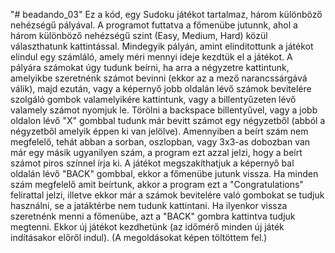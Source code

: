 "# beadando_03" 
Ez a kód, egy Sudoku játékot tartalmaz, három különböző nehézségű pályával.
A programot futtatva a főmenübe jutunnk, ahol a három különböző nehézségű szint (Easy, Medium, Hard) közül választhatunk kattintással. Mindegyik pályán, amint elinditottunk a játékot elindul egy számláló, amely méri mennyi ideje kezdtük el a játékot. A pályára számokat úgy tudunk beírni, ha arra a négyzetre kattintunk, amelyikbe szeretnénk számot bevinni (ekkor az a mező narancssárgává válik), majd ezután, vagy a képernyő jobb oldalán lévő számok bevitelére szolgáló gombok valamelyikére kattintunk, vagy a billentyűzeten lévő valamely számot nyomjuk le. Törölni a backspace billentyűvel, vagy a jobb oldalon lévő "X" gombbal tudunk már bevitt számot egy négyzetből (abból a négyzetből amelyik éppen ki van jelölve). Amennyiben a beírt szám nem megfelelő, tehát abban a sorban, oszlopban, vagy 3x3-as dobozban van már egy másik ugyanilyen szám, a program ezt azzal jelzi, hogy a beírt számot piros színnel írja ki. A játékot megszakíthatjuk a képernyő bal oldalán lévő "BACK" gombbal, ekkor a főmenübe jutunk vissza. Ha minden szám megfelelő amit beírtunk, akkor a program ezt a "Congratulations" felirattal jelzi, illetve ekkor már a számok bevitelére való gombokat se tudjuk használni, se a jatáktérbe nem tudunk kattintani. Ha ilyenkor vissza szeretnénk menni a főmenübe, azt a "BACK" gombra kattintva tudjuk megtenni. Ekkor új játékot kezdhetünk (az időmérő minden új játék indításakor előről indul). (A megoldásokat képen töltöttem fel.)

 
